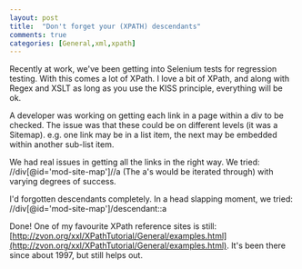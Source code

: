```yaml
---
layout: post
title:  "Don't forget your (XPATH) descendants"
comments: true
categories: [General,xml,xpath]
---
```


Recently at work, we've been getting into Selenium tests for regression testing. With this comes a lot of XPath. I love a bit of XPath, and along with Regex and XSLT as long as you use the KISS principle, everything will be ok.

A developer was working on getting each link in a page within a div to be checked. The issue was that these could be on different levels (it was a Sitemap). e.g. one link may be in a list item, the next may be embedded within another sub-list item.

We had real issues in getting all the links in the right way. We tried:
//div[@id='mod-site-map']//a
(The a's would be iterated through) with varying degrees of success.

I'd forgotten descendants completely. In a head slapping moment, we tried:
//div[@id='mod-site-map']/descendant::a

Done! One of my favourite XPath reference sites is still: [http://zvon.org/xxl/XPathTutorial/General/examples.html](http://zvon.org/xxl/XPathTutorial/General/examples.html). It's been there since about 1997, but still helps out.
